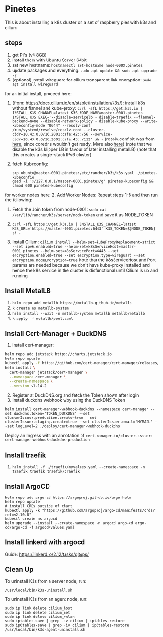 # Pinetes

This is about installing a k8s cluster on a set of raspberry pies with k3s and cilium

## steps

1. get Pi's (v4 8GB)
2. install them with Ubuntu Server 64bit
3. set new hostname: `hostnamectl set-hostname node-000X.pinetes`
4. update packages and everything: `sudo apt update && sudo apt upgrade -y`
5. (optional) install wireguard for cilium transparent link encryption: `sudo apt install wireguard`

for an initial install, proceed here:
1. (from: https://docs.cilium.io/en/stable/installation/k3s/): install k3s without flannel and kube-proxy: `curl -sfL https://get.k3s.io | INSTALL_K3S_CHANNEL=latest K3S_NODE_NAME=master-0001.pinetes INSTALL_K3S_EXEC='--disable=servicelb --disable=traefik --flannel-backend=none --disable-network-policy --disable-kube-proxy --write-kubeconfig-mode "0644" --resolv-conf /run/systemd/resolve/resolv.conf --cluster-cidr=10.42.0.0/16,2001:cafe:42::/56 --service-cidr=10.43.0.0/16,2001:cafe:43::/112' sh -`
(resolv.conf bit was from [here](https://github.com/k3s-io/k3s/issues/4087#issuecomment-929374460), since coredns wouldn't get ready. More also [here](https://github.com/coredns/coredns/blob/master/plugin/loop/README.md#troubleshooting-loops-in-kubernetes-clusters))
(note that we disable the k3s klipper LB in favour of later installing metalLB)
(note that this creates a single-stack IPv6 cluster)

2. fetch Kubeconfig:
    ```shell
    scp ubuntu@master-0001.pinetes:/etc/rancher/k3s/k3s.yaml ./pinetes-kubeconfig
    gsed -i 's/127.0.0.1/master-0001.pinetes/g' pinetes-kubeconfig && chmod 600 pinetes-kubeconfig
    ```

for worker nodes here:
2. Add Worker Nodes: Repeat steps 1-8 and then run the following:
   1. Fetch the Join token from node-0001: `sudo cat /var/lib/rancher/k3s/server/node-token` and save it as NODE_TOKEN
   2. `curl -sfL https://get.k3s.io | INSTALL_K3S_CHANNEL=latest K3S_URL='https://master-0001.pinetes:6443' K3S_TOKEN=${NODE_TOKEN} sh -`

3. Install Cilium: `cilium install --helm-set=kubeProxyReplacement=strict  --set ipv6.enabled=true --helm-set=k8sServiceHost=master-0001.pinetes --helm-set=k8sServicePort=6443 --set encryption.enabled=true --set encryption.type=wireguard --set encryption.nodeEncryption=true`
   Note that the k8sServiceHost and Port params are needed because we don't have kube-proxy installed and hence the k8s service in the cluster is disfunctional until Cilium is up and running

## Install MetalLB

1. `helm repo add metallb https://metallb.github.io/metallb`
2. `k create ns metallb-system`
3. `helm install --wait -n metallb-system metallb metallb/metallb`
4. `k apply -f metallb/pool.yaml`

## Install Cert-Manager + DuckDNS

1. install cert-manager:

```bash
helm repo add jetstack https://charts.jetstack.io
helm repo update
kubectl apply -f https://github.com/cert-manager/cert-manager/releases/download/v1.14.2/cert-manager.crds.yaml
helm install \
  cert-manager jetstack/cert-manager \
  --namespace cert-manager \
  --create-namespace \
  --version v1.14.2
```

2. Register at DuckDNS.org and fetch the Token shown after login
2. Install duckdns webhook wby using the DuckDNS Token

```shell
helm install cert-manager-webhook-duckdns --namespace cert-manager --set duckdns.token='TOKEN_DUCKDNS' --set clusterIssuer.production.create=true --set clusterIssuer.staging.create=true --set clusterIssuer.email='MYMAIL' --set logLevel=2 ./deploy/cert-manager-webhook-duckdns
```

Deploy an Ingress with an annotation of `cert-manager.io/cluster-issuer: cert-manager-webhook-duckdns-production`

## Install traefik

1. `helm install -f ./traefik/myvalues.yaml --create-namespace -n traefik traefik traefik/traefik`

## Install ArgoCD

```shell
helm repo add argo-cd https://argoproj.github.io/argo-helm
helm repo update
# install CRDs outside of chart
kubectl apply -k "https://github.com/argoproj/argo-cd/manifests/crds?ref=v2.10.8"
kubectl create ns argocd
helm upgrade --install --create-namespace -n argocd argo-cd argo-cd/argo-cd -f argocd/values.yaml
```

## Install linkerd with argocd

Guide: <https://linkerd.io/2.12/tasks/gitops/>

## Clean Up

To uninstall K3s from a server node, run:

```shell
/usr/local/bin/k3s-uninstall.sh
```

To uninstall K3s from an agent node, run:

```shell
sudo ip link delete cilium_host
sudo ip link delete cilium_net
sudo ip link delete cilium_vxlan
sudo iptables-save | grep -iv cilium | iptables-restore
sudo ip6tables-save | grep -iv cilium | ip6tables-restore
/usr/local/bin/k3s-agent-uninstall.sh
```